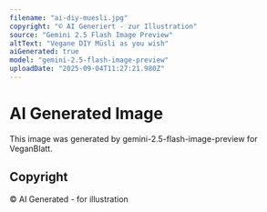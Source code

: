 ```yaml
---
filename: "ai-diy-muesli.jpg"
copyright: "© AI Generiert - zur Illustration"
source: "Gemini 2.5 Flash Image Preview"
altText: "Vegane DIY Müsli as you wish"
aiGenerated: true
model: "gemini-2.5-flash-image-preview"
uploadDate: "2025-09-04T11:27:21.980Z"
---
```


# AI Generated Image

This image was generated by gemini-2.5-flash-image-preview for VeganBlatt.

## Copyright
© AI Generated - for illustration
